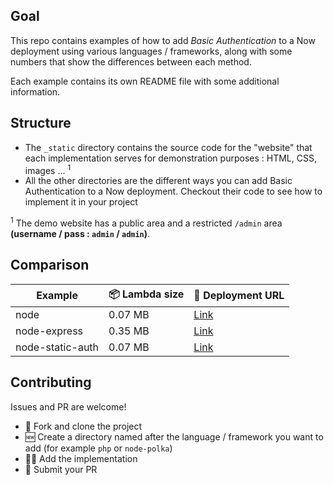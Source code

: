 ## Goal

This repo contains examples of how to add *Basic Authentication* to a Now deployment using various languages / frameworks, along with some numbers that show the differences between each method.

Each example contains its own README file with some additional information.

## Structure

- The `_static` directory contains the source code for the "website" that each implementation serves for demonstration purposes : HTML, CSS, images ... <sup>1</sup>
- All the other directories are the different ways you can add Basic Authentication to a Now deployment. Checkout their code to see how to implement it in your project

<sup>1</sup> The demo website has a public area and a restricted `/admin` area **(username / pass : `admin` / `admin`)**.

## Comparison

| Example          | 📦 Lambda size | 🔗 Deployment URL                                              |
| ---------------- | -------------  | -------------------------------------------------------------- |
| node             | 0.07 MB        | [Link](https://now-basic-auth-node.flawyte.now.sh)             |
| node-express     | 0.35 MB        | [Link](https://now-basic-auth-node-express.flawyte.now.sh)     |
| node-static-auth | 0.07 MB        | [Link](https://now-basic-auth-node-static-auth.flawyte.now.sh) |

## Contributing

Issues and PR are welcome!

* 🔀 Fork and clone the project
* 🆕 Create a directory named after the language / framework you want to add (for example `php` or `node-polka`)
* 👨‍💻 Add the implementation
* 🎉 Submit your PR
